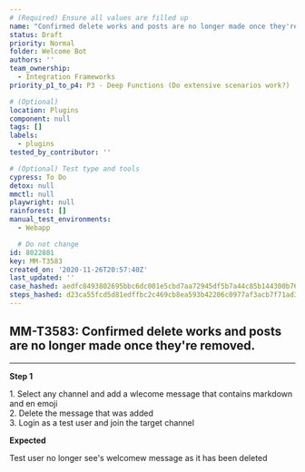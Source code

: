 ```yaml
---
# (Required) Ensure all values are filled up
name: "Confirmed delete works and posts are no longer made once they're removed."
status: Draft
priority: Normal
folder: Welcome Bot
authors: ''
team_ownership:
  - Integration Frameworks
priority_p1_to_p4: P3 - Deep Functions (Do extensive scenarios work?)

# (Optional)
location: Plugins
component: null
tags: []
labels:
  - plugins
tested_by_contributor: ''

# (Optional) Test type and tools
cypress: To Do
detox: null
mmctl: null
playwright: null
rainforest: []
manual_test_environments:
  - Webapp

  # Do not change
id: 8022881
key: MM-T3583
created_on: '2020-11-26T20:57:40Z'
last_updated: ''
case_hashed: aedfc8493802695bbc6dc001e5cbd7aa72945df5b7a44c85b144300b76ac9997f31371a96dcea9bcd961ee12374b1486
steps_hashed: d23ca55fcd5d81edffbc2c469cb8ea593b42206c0977af3acb7f71ad3269bcf565c1ebb7806cdc0a73dbf983d4fd9bff
---
```


<!-- (Auto-generated) Based on frontmatter's "key" and "name" -->

## MM-T3583: Confirmed delete works and posts are no longer made once they're removed.

---

**Step 1**

1\. Select any channel and add a wlecome message that contains markdown and en emoji\
2\. Delete the message that was added\
3\. Login as a test user and join the target channel

**Expected**

Test user no longer see's welcomew message as it has been deleted
